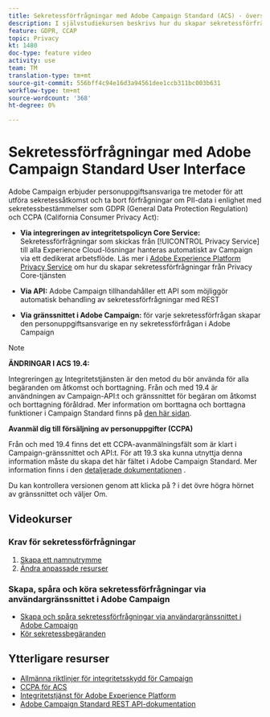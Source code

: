```yaml
---
title: Sekretessförfrågningar med Adobe Campaign Standard (ACS) - översikt
description: I självstudiekursen beskrivs hur du skapar sekretessförfrågningar via gränssnittet för Adobe Campaign Standard (ACS).
feature: GDPR, CCAP
topic: Privacy
kt: 1480
doc-type: feature video
activity: use
team: TM
translation-type: tm+mt
source-git-commit: 556bff4c94e16d3a94561dee1ccb311bc003b631
workflow-type: tm+mt
source-wordcount: '368'
ht-degree: 0%

---
```



# Sekretessförfrågningar med Adobe Campaign Standard User Interface

Adobe Campaign erbjuder personuppgiftsansvariga tre metoder för att utföra sekretessåtkomst och ta bort förfrågningar om PII-data i enlighet med sekretessbestämmelser som GDPR (General Data Protection Regulation) och CCPA (California Consumer Privacy Act):

* **Via integreringen av integritetspolicyn Core Service:** Sekretessförfrågningar som skickas från [!UICONTROL Privacy Service] till alla Experience Cloud-lösningar hanteras automatiskt av Campaign via ett dedikerat arbetsflöde. Läs mer i [Adobe Experience Platform Privacy Service](https://adobe.io/apis/cloudplatform/gdpr.html) om hur du skapar sekretessförfrågningar från Privacy Core-tjänsten

* **Via API:** Adobe Campaign tillhandahåller ett API som möjliggör automatisk behandling av sekretessförfrågningar med REST

* **Via gränssnittet i Adobe Campaign:** för varje sekretessförfrågan skapar den personuppgiftsansvarige en ny sekretessförfrågan i Adobe Campaign

>[!NOTE]
>
> **ÄNDRINGAR I ACS 19.4:**
> 
> Integreringen [av](https://adobe.io/apis/cloudplatform/gdpr.html) Integritetstjänsten är den metod du bör använda för alla begäranden om åtkomst och borttagning. Från och med 19.4 är användningen av Campaign-API:t och gränssnittet för begäran om åtkomst och borttagning föråldrad. Mer information om borttagna och borttagna funktioner i Campaign Standard finns på [den här sidan](https://helpx.adobe.com/campaign/kb/acs-deprecated-and-removed-features.html).
>
>**Avanmäl dig till försäljning av personuppgifter (CCPA)**
>
>Från och med 19.4 finns det ett CCPA-avanmälningsfält som är klart i Campaign-gränssnittet och API:t. För att 19.3 ska kunna utnyttja denna information måste du skapa det här fältet i Adobe Campaign Standard. Mer information finns i den [detaljerade dokumentationen](https://helpx.adobe.com/campaign/kb/acs-privacy.html#ccpa) .
>
> Du kan kontrollera versionen genom att klicka på ? i det övre högra hörnet av gränssnittet och väljer Om.

## Videokurser

### Krav för sekretessförfrågningar

1. [Skapa ett namnutrymme](/help/privacy/namespaces-for-privacy-requests.md)
1. [Ändra anpassade resurser](/help/privacy/custom-resources-for-privacy-requests.md)

### Skapa, spåra och köra sekretessförfrågningar via användargränssnittet i Adobe Campaign

* [Skapa och spåra sekretessförfrågningar via användargränssnittet i Adobe Campaign](/help/privacy/create-and-track-privacy-requests.md)
* [Kör sekretessbegäranden](/help/privacy/execute-privacy-requests.md)

## Ytterligare resurser

* [Allmänna riktlinjer för integritetsskydd för Campaign](https://helpx.adobe.com/campaign/kb/campaign-privacy-overview.html)
* [CCPA för ACS](https://helpx.adobe.com/campaign/kb/acs-privacy.html#ccpa)
* [Integritetstjänst för Adobe Experience Platform](https://adobe.io/apis/cloudplatform/gdpr.html)
* [Adobe Campaign Standard REST API-dokumentation](https://final-docs.campaign.adobe.com/doc/standard/en/api/ACS_API.html#privacy-management)
